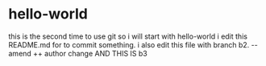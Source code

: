 # hello-world
this is the second time to use git so i will start with hello-world
i edit this README.md for to commit something.
i also edit this file with branch b2. --amend ++ author change 
AND THIS IS b3
